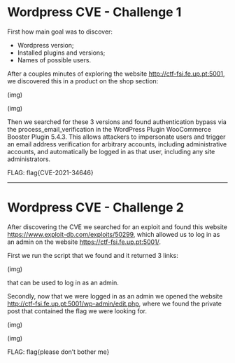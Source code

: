 # Wordpress CVE - Challenge 1
First how main goal was to discover: 
- Wordpress version;
- Installed plugins and versions;
- Names of possible users.

After a couples minutes of exploring the website http://ctf-fsi.fe.up.pt:5001, we discovered this in a product on the shop section:

(img)

(img)

Then we searched for these 3 versions and found authentication bypass via the process_email_verification in the WordPress Plugin WooCommerce Booster Plugin 5.4.3. This allows attackers to impersonate users and trigger an email address verification for arbitrary accounts, including administrative accounts, and automatically be logged in as that user, including any site administrators.

FLAG: flag{CVE-2021-34646}

---

# Wordpress CVE - Challenge 2

After discovering the CVE we searched for an exploit and found this website https://www.exploit-db.com/exploits/50299, which allowed us to log in as an admin on the website https://ctf-fsi.fe.up.pt:5001/. 

First we run the script that we found and it returned 3 links:

(img)

that can be used to log in as an admin.

Secondly, now that we were logged in as an admin we opened the website http://ctf-fsi.fe.up.pt:5001/wp-admin/edit.php, where we found the private post that contained the flag we were looking for.

(img)

(img)

FLAG: flag{please don’t bother me}

